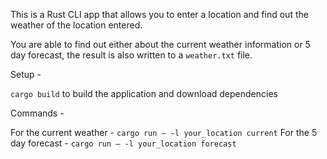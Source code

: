 This is a Rust CLI app that allows you to enter a location and find out the weather of the location entered.

You are able to find out either about the current weather information or 5 day forecast, the result is also written to a `weather.txt` file.

Setup -

`cargo build` to build the application and download dependencies

Commands -

For the current weather - `cargo run — -l your_location current`
For the 5 day forecast - `cargo run — -l your_location forecast`
